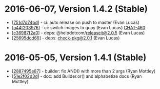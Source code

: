# 2016-06-07, Version 1.4.2 (Stable)

* [[751d7d74bd](https://git.help.com/common-backend/build-ast/commit/751d7d74bd)] - ci: auto release on push to master (Evan Lucas)
* [[a44f203976](https://git.help.com/common-backend/build-ast/commit/a44f203976)] - ci: switch images to quay (Evan Lucas) [CHAT-460](https://helpdotcom.atlassian.net/browse/CHAT-460)
* [[c36987f2a0](https://git.help.com/common-backend/build-ast/commit/c36987f2a0)] - deps: @helpdotcom/releaseit@2.0.5 (Evan Lucas)
* [[25695dcd69](https://git.help.com/common-backend/build-ast/commit/25695dcd69)] - deps: check-pkg@2.0.1 (Evan Lucas)

# 2016-05-05, Version 1.4.1 (Stable)

* [[2887495e87](https://git.help.com/common-backend/build-ast/commit/2887495e87)] - builder: fix AND() with more than 2 args (Ryan Mottley)
* [[51e2f02d3d](https://git.help.com/common-backend/build-ast/commit/51e2f02d3d)] - doc: add Builder.or() and alphabetize docs (Ryan Mottley)
